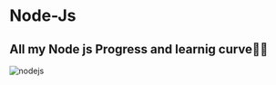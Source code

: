 # Node-Js
## All my Node js Progress and learnig curve🤩🤩

<img src="https://th.bing.com/th/id/OIP.U_0Of2ht_UFjabtOpE2JZwHaD4?w=323&h=180&c=7&r=0&o=5&pid=1.7"
      title="credit:technoFAQ"
      alt="nodejs"
/>
